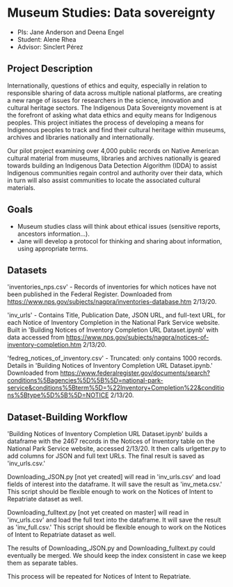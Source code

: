# Museum Studies: Data sovereignty

- PIs: Jane Anderson and Deena Engel
- Student: Alene Rhea
- Advisor: Sinclert Pérez


## Project Description
Internationally, questions of ethics and equity, especially in relation to responsible sharing of data across multiple national platforms, are creating a new range of issues for researchers in the science, innovation and cultural heritage sectors. The Indigenous Data Sovereignty movement is at the forefront of asking what data ethics and equity means for Indigenous peoples. This project initiates the process of developing a means for Indigenous peoples to track and find their cultural heritage within museums, archives and libraries nationally and internationally.

Our pilot project examining over 4,000 public records on Native American cultural material from museums, libraries and archives nationally is geared towards building an Indigenous Data Detection Algorithm (IDDA) to assist Indigenous communities regain control and authority over their data, which in turn will also assist communities to locate the associated cultural materials.


## Goals
- Museum studies class will think about ethical issues (sensitive reports, ancestors information...).
- Jane will develop a protocol for thinking and sharing about information, using appropriate terms.


## Datasets
'inventories_nps.csv' - Records of inventories for which notices have not been published in the Federal Register. Downloaded from https://www.nps.gov/subjects/nagpra/inventories-database.htm 2/13/20.

'inv_urls' - Contains Title, Publication Date, JSON URL, and full-text URL, for each Notice of Inventory Completion in the National Park Service website. Built in 'Building Notices of Inventory Completion URL Dataset.ipynb' with data accessed from https://www.nps.gov/subjects/nagpra/notices-of-inventory-completion.htm 2/13/20.  

'fedreg_notices_of_inventory.csv' - Truncated: only contains 1000 records. Details in 'Building Notices of Inventory Completion URL Dataset.ipynb.' Downloaded from https://www.federalregister.gov/documents/search?conditions%5Bagencies%5D%5B%5D=national-park-service&conditions%5Bterm%5D=%22Inventory+Completion%22&conditions%5Btype%5D%5B%5D=NOTICE 2/13/20.


## Dataset-Building Workflow
'Building Notices of Inventory Completion URL Dataset.ipynb' builds a dataframe with the 2467 records in the Notices of Inventory table on the National Park Service website, accessed 2/13/20. It then calls urlgetter.py to add columns for JSON and full text URLs. The final result is saved as 'inv_urls.csv.'

Downloading_JSON.py [not yet created] will read in 'inv_urls.csv' and load fields of interest into the dataframe. It will save the result as 'inv_meta.csv.' This script should be flexible enough to work on the Notices of Intent to Repatriate dataset as well.

Downloading_fulltext.py [not yet created on master] will read in 'inv_urls.csv' and load the full text into the dataframe. It will save the result as 'inv_full.csv.' This script should be flexible enough to work on the Notices of Intent to Repatriate dataset as well.

The results of Downloading_JSON.py and Downloading_fulltext.py could eventually be merged. We should keep the index consistent in case we keep them as separate tables.

This process will be repeated for Notices of Intent to Repatriate.